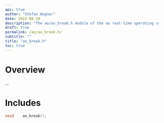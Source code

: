 ```yaml
---
api: true
author: "Stefan Wagner"
date: 2022-08-29
description: "The ao/ao_break.h module of the ao real-time operating system."
draft: true
permalink: /ao/ao_break.h/ 
subtitle: ""
title: "ao_break.h"
toc: true
---
```


# Overview

...

# Includes

```c
void    ao_break();

```
